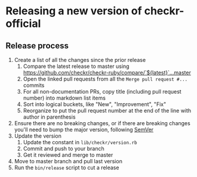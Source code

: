 # Releasing a new version of checkr-official

## Release process

1. Create a list of all the changes since the prior release
    1. Compare the latest release to master using
       https://github.com/checkr/checkr-ruby/compare/`${latest}`...master
    1. Open the linked pull requests from all the `Merge pull request #...` commits
    1. For all non-documentation PRs, copy title (including pull request number)
       into markdown list items
    1. Sort into logical buckets, like "New", "Improvement", "Fix"
    1. Reorganize to put the pull request number at the end of the line with author in parenthesis
1. Ensure there are no breaking changes, or if there are breaking changes you'll need to bump
   the major version, following [SemVer](https://semver.org/)
1. Update the version
    1. Update the constant in `lib/checkr/version.rb`
    1. Commit and push to your branch
    1. Get it reviewed and merge to master
1. Move to master branch and pull last version
1. Run the `bin/release` script to cut a release
